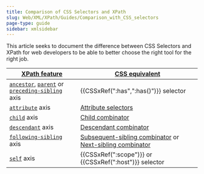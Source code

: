 ```yaml
---
title: Comparison of CSS Selectors and XPath
slug: Web/XML/XPath/Guides/Comparison_with_CSS_selectors
page-type: guide
sidebar: xmlsidebar
---
```


This article seeks to document the difference between CSS Selectors and XPath for web developers to be able to better choose the right tool for the right job.

| [XPath feature](/en-US/docs/Web/XML/XPath)                                                                                                                                                                             | [CSS equivalent](/en-US/docs/Web/CSS/CSS_selectors)                                                                                                                                                  |
| ---------------------------------------------------------------------------------------------------------------------------------------------------------------------------------------------------------------------- | ---------------------------------------------------------------------------------------------------------------------------------------------------------------------------------------------------- |
| [`ancestor`](/en-US/docs/Web/XML/XPath/Reference/Axes#ancestor), [`parent`](/en-US/docs/Web/XML/XPath/Reference/Axes#parent) or [`preceding-sibling`](/en-US/docs/Web/XML/XPath/Reference/Axes#preceding-sibling) axis | {{CSSxRef(":has",":has()")}} selector                                                                                                                                                                |
| [`attribute`](/en-US/docs/Web/XML/XPath/Reference/Axes#attribute) axis                                                                                                                                                 | [Attribute selectors](/en-US/docs/Web/CSS/Reference/Selectors/Attribute_selectors)                                                                                                                   |
| [`child`](/en-US/docs/Web/XML/XPath/Reference/Axes#child) axis                                                                                                                                                         | [Child combinator](/en-US/docs/Web/CSS/Reference/Selectors/Child_combinator)                                                                                                                         |
| [`descendant`](/en-US/docs/Web/XML/XPath/Reference/Axes#descendant) axis                                                                                                                                               | [Descendant combinator](/en-US/docs/Web/CSS/Reference/Selectors/Descendant_combinator)                                                                                                               |
| [`following-sibling`](/en-US/docs/Web/XML/XPath/Reference/Axes#following-sibling) axis                                                                                                                                 | [Subsequent-sibling combinator](/en-US/docs/Web/CSS/Reference/Selectors/Subsequent-sibling_combinator) or [Next-sibling combinator](/en-US/docs/Web/CSS/Reference/Selectors/Next-sibling_combinator) |
| [`self`](/en-US/docs/Web/XML/XPath/Reference/Axes#self) axis                                                                                                                                                           | {{CSSxRef(":scope")}} or {{CSSxRef(":host")}} selector                                                                                                                                               |
